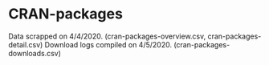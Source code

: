 # CRAN-packages

Data scrapped on 4/4/2020. (cran-packages-overview.csv, cran-packages-detail.csv)
Download logs compiled on 4/5/2020. (cran-packages-downloads.csv)
